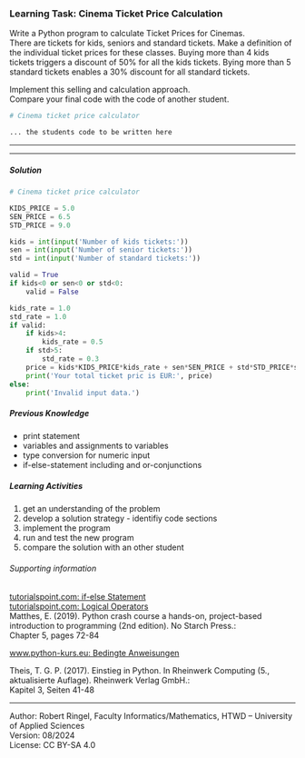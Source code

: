 ### Learning Task: Cinema Ticket Price Calculation

Write a Python program to calculate Ticket Prices for Cinemas.  
There are tickets for kids, seniors and standard tickets. Make a definition of the individual ticket prices for these classes. Buying more than 4 kids tickets triggers a discount of 50% for all the kids tickets. Bying more than 5 standard tickets enables a 30% discount for all standard tickets.

Implement this selling and calculation approach.  
Compare your final code with the code of another student.

``` python
# Cinema ticket price calculator

... the students code to be written here
```

---------------------------------------
---------------------------------------

##### Solution

``` python
# Cinema ticket price calculator

KIDS_PRICE = 5.0
SEN_PRICE = 6.5
STD_PRICE = 9.0

kids = int(input('Number of kids tickets:'))
sen = int(input('Number of senior tickets:'))
std = int(input('Number of standard tickets:'))

valid = True
if kids<0 or sen<0 or std<0:
	valid = False

kids_rate = 1.0
std_rate = 1.0
if valid:
	if kids>4:
		kids_rate = 0.5
	if std>5:
		std_rate = 0.3
	price = kids*KIDS_PRICE*kids_rate + sen*SEN_PRICE + std*STD_PRICE*std_rate
	print('Your total ticket pric is EUR:', price)
else:
	print('Invalid input data.')
```

##### Previous Knowledge

- print statement
- variables and assignments to variables
- type conversion for numeric input  
- if-else-statement including and or-conjunctions
  
##### Learning Activities

1) get an understanding of the problem
2) develop a solution strategy - identifiy code sections
3) implement the program
4) run and test the new program
5) compare the solution with an other student


###### Supporting information

[tutorialspoint.com: if-else Statement](https://www.tutorialspoint.com/python/python_if_else.htm)  
[tutorialspoint.com: Logical Operators](https://www.tutorialspoint.com/python/python_logical_operators.htm)  
Matthes, E. (2019). Python crash course a hands-on, project-based introduction to programming (2nd edition). No Starch Press.:  
Chapter 5, pages 72-84  

[www.python-kurs.eu: Bedingte Anweisungen](https://python-kurs.eu/python3_bedingte_anweisungen.php)

Theis, T. G. P. (2017). Einstieg in Python. In Rheinwerk Computing (5., aktualisierte Auflage). Rheinwerk Verlag GmbH.:   
Kapitel 3, Seiten 41-48

----
[//]: # "Learning objective: Test and branch using if-else including conjunction"
[//]: # "Topic: Controlling program execution"
[//]: # "Complexity: 2+ - normal ... high"
[//]: # "Task type: conventional task"

Author: Robert Ringel, Faculty Informatics/Mathematics, HTWD – University of Applied Sciences  
Version: 08/2024            
License: CC BY-SA 4.0
